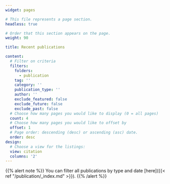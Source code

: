 ```yaml
---
widget: pages

# This file represents a page section.
headless: true

# Order that this section appears on the page.
weight: 90

title: Recent publications

content:
  # Filter on criteria
  filters:
    folders:
      - publication
    tag: ''
    category: ''
    publication_type: ''
    author: ''
    exclude_featured: false
    exclude_future: false
    exclude_past: false
  # Choose how many pages you would like to display (0 = all pages)
  count: 4
  # Choose how many pages you would like to offset by
  offset: 1
  # Page order: descending (desc) or ascending (asc) date.
  order: desc
design:
  # Choose a view for the listings:
  view: citation
  columns: '2'
---
```

{{% alert note %}}
You can filter all publications by type and date [here]({{< ref "/publication/_index.md" >}}).
{{% /alert %}}

